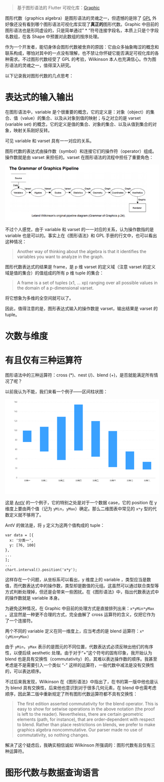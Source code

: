 > 基于图形语法的 Flutter 可视化库：[Graphic](https://github.com/entronad/graphic)

图形代数（graphics algebra）是图形语法的灵魂之一，但遗憾的是除了 [GPL](https://www.ibm.com/support/knowledgecenter/SSLVMB_sub/statistics_reference_project_ddita/gpl/gpl_intro_algebra.html) 外好像还没有看到哪个图形语法可视化库实现了**真正的**图形代数。Graphic 中目前的图形语法也是形同虚设的，只是简单通过” \* “符号连接字段名，本质上只是个字段名数组，在各 Shape 中预置对此数组的按序处理。

作为一个开发者，能切身体会图形代数被舍弃的原因：它由众多抽象晦涩的概念和联系构成，哪怕对其中的一点没有理解，也不禁让你怀疑它能否满足可视化库的各种需求。不过图形代数经受了 GPL 的考验，Wilkinson 本人也充满信心。作为图形语法的灵魂之一，值得深入研究。

以下记录我对图形代数的几点思考：

# 表达式的输入输出

在图形语法中，variable 是个很重要的概念，它的定义是：对象（object）的集合、值（value）的集合、以及从对象到值的映射；与之对立的是 varset (variable set) 的概念，它的定义是值的集合、对象的集合、以及从值到集合的对象，映射关系刚好反转。

可见 variable 和 varset 具有一一对应的关系。

图形代数的表达式由操作数（symbol）和连接它们的操作符（operator）组成。操作数就是由 varset 来担任的。varset 在图形语法的流程中担任了重要角色：

![1](1.png)

不过个人感觉，由于 variable 和 varset 的一一对应的关系，认为操作数指的是 variable 也是可以的。事实上在《图形语法》和 GPL 手册的行文中，也可以看出这种情况：

> Another way of thinking about the algebra is that it identifies the variables you want to analyze in the graph.

图形代数表达式的结果是 frame，是 p 维 varset 的定义域（注意 varset 的定义域是值的集合）的值组成的所有 p 维 tuple 的集合：

> A frame is a set of tuples (x1, ... xp) ranging over all possible values in the domain of a p-dimensional varset. 

将它想象为多维的全空间就可以了。

因此，值得注意的是，图形表达式输入的操作数是 varset，输出结果是 varset 的 tuple。

# 次数与维度

# 有且仅有三种运算符

图形语法中的三种运算符：cross (\*)、nest (/)、blend (+)，是否就能满足所有情况了呢？

以前我认为不能，我们来看一个例子——区间柱状图：

![2](2.png)

这是 [AntV](https://antv-2018.alipay.com/zh-cn/g2/3.x/demo/column/ranged-column.html) 的一个例子，它的特别之处是对于一个数据 case，它的 position 在 y 维度上要由两个值（记为 `yMin`，`yMax`）确定。那么二维图表中常见的 `x*y`  型的代数定义就不够用了。

AntV 的做法是，将 `y` 定义为这两个值构成的 tuple：

```
var data = [{
  x: '分类一',
  y: [76, 100]
},
...
];
...
chart.interval().position('x*y');
```

这样存在一个问题，从坐标系可以看出，y 维度上的 variable ，类型应当是数值，而代数表达式中的操作数，类型却是数值的元组。这虽然可以通过联合类型等方式判断处理掉，但还是会带来一些困扰。在《图形语法》中，指出代数表达式中的操作数就是 variable 本身。

为避免这种情况，在 Graphic 中目前的处理方式是直接排列出来：`x*yMin*yMax` 。这显然是一种更不合理的方式，完全曲解了 cross 运算符的含义，仅把它作为了一个连接符。

两个不同的 variable 定义在同一维度上，应当考虑的是 blend 运算符：`x*(yMin+yMax)`

由于 `yMin`，`yMax` 表示的是图元的不同位置，代数表达式必须反映出他们的有序性，以便后续 aesthetic 处理。由于对于“+”这个符号的固有印象，我开始认为 blend 也是具有交换性（commutativity）的，其难以表达操作数的顺序。我甚至考虑是不是需要引入一个类似 “-” 这样的运算符，一般代数中减法是没有交换性的，可以表达顺序。

不过后来我发现，Wilkinson 在《图形语法》中指出了，在书的第一版中他也是认为 blend 具有交换性，后来他也意识到对于很多几何元素，在 blend 中也需考虑顺序，因此第二版中重新规定了所有图形代数运算符都不具有交换性：

> The first edition asserted commutativity for the blend operator. This is easy to show for setwise operations in the above notation (the proof is left to the reader). Nevertheless, there are certain geometric elements (path, for instance), that are order-dependent with respect to blend. Rather than place restrictions on blends, we prefer to make graphics algebra noncommutative. Our parser made no use of commutativity, so nothing changes.  

解决了这个疑虑后，我确实相信诚如 Wilkinson 所强调的：图形代数有且仅有三种运算符。

# 图形代数与数据查询语言